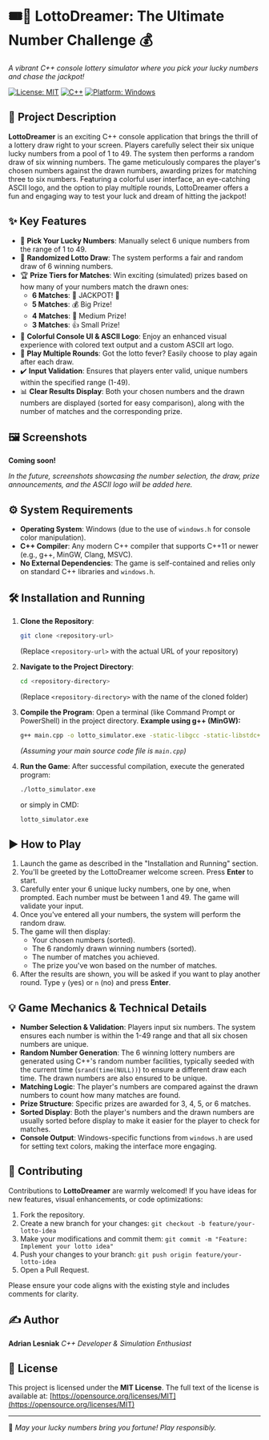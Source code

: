 # 🎟️🌟 LottoDreamer: The Ultimate Number Challenge 💰
_A vibrant C++ console lottery simulator where you pick your lucky numbers and chase the jackpot!_

[![License: MIT](https://img.shields.io/badge/License-MIT-yellow.svg)](https://opensource.org/licenses/MIT)
[![C++](https://img.shields.io/badge/Language-C%2B%2B-blue.svg)](https://isocpp.org/)
[![Platform: Windows](https://img.shields.io/badge/Platform-Windows-lightgrey.svg)](https://www.microsoft.com/windows)

## 📝 Project Description

**LottoDreamer** is an exciting C++ console application that brings the thrill of a lottery draw right to your screen. Players carefully select their six unique lucky numbers from a pool of 1 to 49. The system then performs a random draw of six winning numbers. The game meticulously compares the player's chosen numbers against the drawn numbers, awarding prizes for matching three to six numbers. Featuring a colorful user interface, an eye-catching ASCII logo, and the option to play multiple rounds, LottoDreamer offers a fun and engaging way to test your luck and dream of hitting the jackpot!

## ✨ Key Features

*   🔢 **Pick Your Lucky Numbers**: Manually select 6 unique numbers from the range of 1 to 49.
*   🎱 **Randomized Lotto Draw**: The system performs a fair and random draw of 6 winning numbers.
*   🏆 **Prize Tiers for Matches**: Win exciting (simulated) prizes based on how many of your numbers match the drawn ones:
    *   **6 Matches**: 🌟 JACKPOT! 🌟
    *   **5 Matches**: 💰 Big Prize!
    *   **4 Matches**: 🎉 Medium Prize!
    *   **3 Matches**: 👍 Small Prize!
*   🎨 **Colorful Console UI & ASCII Logo**: Enjoy an enhanced visual experience with colored text output and a custom ASCII art logo.
*   🔄 **Play Multiple Rounds**: Got the lotto fever? Easily choose to play again after each draw.
*   ✔️ **Input Validation**: Ensures that players enter valid, unique numbers within the specified range (1-49).
*   📊 **Clear Results Display**: Both your chosen numbers and the drawn numbers are displayed (sorted for easy comparison), along with the number of matches and the corresponding prize.

## 🖼️ Screenshots

**Coming soon!**

_In the future, screenshots showcasing the number selection, the draw, prize announcements, and the ASCII logo will be added here._

## ⚙️ System Requirements

*   **Operating System**: Windows (due to the use of `windows.h` for console color manipulation).
*   **C++ Compiler**: Any modern C++ compiler that supports C++11 or newer (e.g., g++, MinGW, Clang, MSVC).
*   **No External Dependencies**: The game is self-contained and relies only on standard C++ libraries and `windows.h`.

## 🛠️ Installation and Running

1.  **Clone the Repository**:
    ```bash
    git clone <repository-url>
    ```
    (Replace `<repository-url>` with the actual URL of your repository)

2.  **Navigate to the Project Directory**:
    ```bash
    cd <repository-directory>
    ```
    (Replace `<repository-directory>` with the name of the cloned folder)

3.  **Compile the Program**:
    Open a terminal (like Command Prompt or PowerShell) in the project directory.
    **Example using g++ (MinGW):**
    ```bash
    g++ main.cpp -o lotto_simulator.exe -static-libgcc -static-libstdc++
    ```
    *(Assuming your main source code file is `main.cpp`)*

4.  **Run the Game**:
    After successful compilation, execute the generated program:
    ```bash
    ./lotto_simulator.exe
    ```
    or simply in CMD:
    ```bash
    lotto_simulator.exe
    ```

## ▶️ How to Play

1.  Launch the game as described in the "Installation and Running" section.
2.  You'll be greeted by the LottoDreamer welcome screen. Press **Enter** to start.
3.  Carefully enter your 6 unique lucky numbers, one by one, when prompted. Each number must be between 1 and 49. The game will validate your input.
4.  Once you've entered all your numbers, the system will perform the random draw.
5.  The game will then display:
    *   Your chosen numbers (sorted).
    *   The 6 randomly drawn winning numbers (sorted).
    *   The number of matches you achieved.
    *   The prize you've won based on the number of matches.
6.  After the results are shown, you will be asked if you want to play another round. Type `y` (yes) or `n` (no) and press **Enter**.

## 💡 Game Mechanics & Technical Details

*   **Number Selection & Validation**: Players input six numbers. The system ensures each number is within the 1-49 range and that all six chosen numbers are unique.
*   **Random Number Generation**: The 6 winning lottery numbers are generated using C++'s random number facilities, typically seeded with the current time (`srand(time(NULL))`) to ensure a different draw each time. The drawn numbers are also ensured to be unique.
*   **Matching Logic**: The player's numbers are compared against the drawn numbers to count how many matches are found.
*   **Prize Structure**: Specific prizes are awarded for 3, 4, 5, or 6 matches.
*   **Sorted Display**: Both the player's numbers and the drawn numbers are usually sorted before display to make it easier for the player to check for matches.
*   **Console Output**: Windows-specific functions from `windows.h` are used for setting text colors, making the interface more engaging.

## 🤝 Contributing

Contributions to **LottoDreamer** are warmly welcomed! If you have ideas for new features, visual enhancements, or code optimizations:

1.  Fork the repository.
2.  Create a new branch for your changes: `git checkout -b feature/your-lotto-idea`
3.  Make your modifications and commit them: `git commit -m "Feature: Implement your lotto idea"`
4.  Push your changes to your branch: `git push origin feature/your-lotto-idea`
5.  Open a Pull Request.

Please ensure your code aligns with the existing style and includes comments for clarity.

## ✍️ Author

**Adrian Lesniak**
_C++ Developer & Simulation Enthusiast_


## 📃 License

This project is licensed under the **MIT License**.
The full text of the license is available at: [https://opensource.org/licenses/MIT](https://opensource.org/licenses/MIT)

---
🤞 _May your lucky numbers bring you fortune! Play responsibly._
